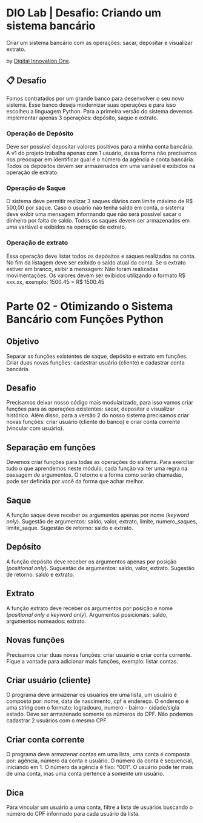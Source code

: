 
# DIO Lab | Desafio: Criando um sistema bancário

Criar um sistema bancário com as operações: sacar, depositar e visualizar extrato.

by [Digital Innovation One](https://www.dio.me/).

## 📋 Desafio
Fomos contratados por um grande banco para desenvolver o seu novo sistema. Esse banco deseja modernizar suas operações e para isso escolheu a linguagem Python. Para a primeira versão do sistema devemos implementar apenas 3 operações: depósito, saque e extrato.

### Operação de Depósito
Deve ser possível depositar valores positivos para a minha conta bancária. A v1 do projeto trabalha apenas com 1 usuário, dessa forma não precisamos nos preocupar em identificar qual é o número da agência e conta bancária. Todos os depósitos devem ser armazenados em uma variável e exibidos na operação de extrato.

### Operação de Saque
O sistema deve permitir realizar 3 saques diários com limite máximo de R$ 500,00 por saque. Caso o usuário não tenha saldo em conta, o sistema deve exibir uma mensagem informando que não será possível sacar o dinheiro por falta de saldo. Todos os saques devem ser armazenados em uma variável e exibidos na operação de extrato.

### Operação de extrato
Essa operação deve listar todos os depósitos e saques realizados na conta. No fim da listagem deve ser exibido o saldo atual da conta. Se o extrato estiver em branco, exibir a mensagem: Não foram realizadas movimentações.
Os valores devem ser exibidos utilizando o formato R$ xxx.xx, exemplo:
1500.45 = R$ 1500.45

# Parte 02 - Otimizando o Sistema Bancário com Funções Python

## Objetivo
Separar as funções existentes de saque, depósito e extrato em funções. Criar duas novas funções: cadastrar usuário (cliente) e cadastrar conta bancária.

## Desafio
Precisamos deixar nosso código mais modularizado, para isso vamos criar funções para as operações existentes: sacar, depositar e visualizar histórico. Além disso, para a versão 2 do nosso sistema precisamos criar novas funções: criar usuário (cliente do banco) e criar conta corrente (vincular com usuário).

## Separação em funções
Devemos criar funções para todas as operações do sistema. Para exercitar tudo o que aprendemos neste módulo, cada função vai ter uma regra na passagem de argumentos. O retorno e a forma como serão chamadas, pode ser definida por você da forma que achar melhor.

## Saque 
A função saque deve receber os argumentos apenas por nome (*keyword only*). Sugestão de argumentos: saldo, valor, extrato, limite, numero_saques, limite_saque. Sugestão de retorno: saldo e extrato.

## Depósito
A função depósito deve receber os argumentos apenas por posição (*positional only*). Suguestão de argumentos: saldo, valor, extrato. Sugestão de retorno: saldo e extrato.

## Extrato
A função extrato deve receber os argumentos por posição e nome (*positional only e keyword only*). Argumentos posicionais: saldo, argumentos nomeados: extrato.

## Novas funções
Precisamos criar duas novas funções: criar usuário e criar conta corrente. Fique a vontade para adicionar mais funções, exemplo: listar contas.

## Criar usuário (cliente)
O programa deve armazenar os usuários em uma lista, um usuário é composto por: nome, data de nascimento, cpf e endereço. O endereço é uma string com o formato: logradouro, numero - bairro - cidade/sigla estado. Deve ser armazenado somente os números do CPF. Não podemos cadastrar 2 usuários com o mesmo CPF.

## Criar conta corrente 
O programa deve armazenar contas em uma lista, uma conta é composta por: agência, número da conta e usuário. O número da conta é sequencial, iniciando em 1. O número da agência é fixo: "001". O usuário pode ter mais de uma conta, mas uma conta pertence a somente um usuário.

## Dica
Para vincular um usuário a uma conta, filtre a lista de usuários buscando o número do CPF informado para cada usuário da lista.
